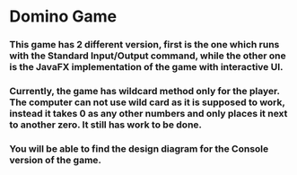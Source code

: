 # Domino Game
### This game has 2 different version, first is the one which runs with the Standard Input/Output command, while the other one is the JavaFX implementation of the game with interactive UI.

### Currently, the game has wildcard method only for the player. The computer can not use wild card as it is supposed to work, instead it takes 0 as any other numbers and only places it next to another zero. It still has work to be done.

### You will be able to find the design diagram for the Console version of the game. 